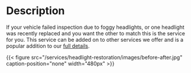 # Description

If your vehicle failed inspection due to foggy headlights, or one headlight was recently replaced and you want the other to match this is the service for you. This service can be added on to other services we offer and is a popular addition to our [full details](/services/premium-full-detail).

{{< figure src="/services/headlight-restoration/images/before-after.jpg" caption-position="none" width="480px" >}} 
